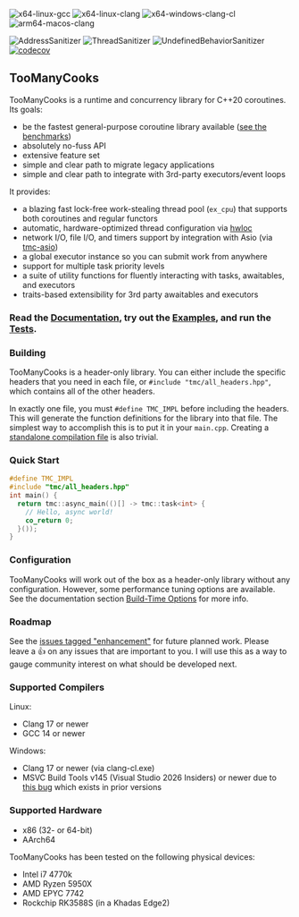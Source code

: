 ![x64-linux-gcc](https://github.com/tzcnt/TooManyCooks/actions/workflows/x64-linux-gcc.yml/badge.svg) ![x64-linux-clang](https://github.com/tzcnt/TooManyCooks/actions/workflows/x64-linux-clang.yml/badge.svg) ![x64-windows-clang-cl](https://github.com/tzcnt/TooManyCooks/actions/workflows/x64-windows-clang-cl.yml/badge.svg) ![arm64-macos-clang](https://github.com/tzcnt/TooManyCooks/actions/workflows/arm64-macos-clang.yml/badge.svg)

![AddressSanitizer](https://github.com/tzcnt/TooManyCooks/actions/workflows/x64-linux-clang-asan.yml/badge.svg) ![ThreadSanitizer](https://github.com/tzcnt/TooManyCooks/actions/workflows/x64-linux-clang-tsan.yml/badge.svg) ![UndefinedBehaviorSanitizer](https://github.com/tzcnt/TooManyCooks/actions/workflows/x64-linux-clang-ubsan.yml/badge.svg) [![codecov](https://codecov.io/gh/tzcnt/TooManyCooks/graph/badge.svg?token=UJ7XFJ72VK)](https://codecov.io/gh/tzcnt/TooManyCooks)


## TooManyCooks
TooManyCooks is a runtime and concurrency library for C++20 coroutines. Its goals:
- be the fastest general-purpose coroutine library available ([see the benchmarks](https://github.com/tzcnt/runtime-benchmarks))
- absolutely no-fuss API
- extensive feature set
- simple and clear path to migrate legacy applications
- simple and clear path to integrate with 3rd-party executors/event loops

It provides:
- a blazing fast lock-free work-stealing thread pool (`ex_cpu`) that supports both coroutines and regular functors
- automatic, hardware-optimized thread configuration via [hwloc](https://www.open-mpi.org/projects/hwloc/)
- network I/O, file I/O, and timers support by integration with Asio (via [tmc-asio](https://github.com/tzcnt/tmc-asio))
- a global executor instance so you can submit work from anywhere
- support for multiple task priority levels
- a suite of utility functions for fluently interacting with tasks, awaitables, and executors
- traits-based extensibility for 3rd party awaitables and executors

### Read the [Documentation](https://fleetcode.com/oss/tmc/docs), try out the [Examples](https://github.com/tzcnt/tmc-examples), and run the [Tests](https://github.com/tzcnt/tmc-examples/tree/main/tests).

### Building
TooManyCooks is a header-only library. You can either include the specific headers that you need in each file, or `#include "tmc/all_headers.hpp"`, which contains all of the other headers.

In exactly one file, you must `#define TMC_IMPL` before including the headers. This will generate the function definitions for the library into that file. The simplest way to accomplish this is to put it in your `main.cpp`. Creating a [standalone compilation file](https://github.com/tzcnt/tmc-examples/blob/main/tests/standalone_compilation.cpp) is also trivial.

### Quick Start

```cpp
#define TMC_IMPL
#include "tmc/all_headers.hpp"
int main() {
  return tmc::async_main(()[] -> tmc::task<int> {
    // Hello, async world!
    co_return 0;
  }());
}
```

### Configuration
TooManyCooks will work out of the box as a header-only library without any configuration.
However, some performance tuning options are available. See the documentation section [Build-Time Options](https://fleetcode.com/oss/tmc/docs/v0.1.0/build_flags.html) for more info.

### Roadmap
See the [issues tagged "enhancement"](https://github.com/tzcnt/TooManyCooks/issues?q=is%3Aissue%20state%3Aopen%20label%3Aenhancement) for future planned work. Please leave a :thumbsup: on any issues that are important to you. I will use this as a way to gauge community interest on what should be developed next.

### Supported Compilers
Linux:
- Clang 17 or newer
- GCC 14 or newer

Windows:
- Clang 17 or newer (via clang-cl.exe)
- MSVC Build Tools v145 (Visual Studio 2026 Insiders) or newer  due to [this bug](https://developercommunity.visualstudio.com/t/Incorrect-code-generation-for-symmetric/1659260?scope=follow&viewtype=all) which exists in prior versions

### Supported Hardware
- x86 (32- or 64-bit)
- AArch64

TooManyCooks has been tested on the following physical devices:
- Intel i7 4770k
- AMD Ryzen 5950X
- AMD EPYC 7742
- Rockchip RK3588S (in a Khadas Edge2)
